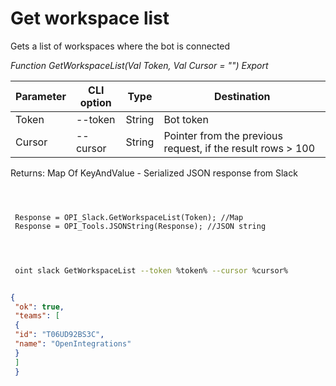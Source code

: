 ﻿---
sidebar_position: 2
---

# Get workspace list
 Gets a list of workspaces where the bot is connected


*Function GetWorkspaceList(Val Token, Val Cursor = "") Export*

 | Parameter | CLI option | Type | Destination |
 |-|-|-|-|
 | Token | --token | String | Bot token |
 | Cursor | --cursor | String | Pointer from the previous request, if the result rows > 100 |

 
 Returns: Map Of KeyAndValue - Serialized JSON response from Slack

```bsl title="Code example"
	
 
 
 Response = OPI_Slack.GetWorkspaceList(Token); //Map
 Response = OPI_Tools.JSONString(Response); //JSON string
 
	
```

```sh title="CLI command example"
 
 oint slack GetWorkspaceList --token %token% --cursor %cursor%


```


```json title="Result"

{
 "ok": true,
 "teams": [
 {
 "id": "T06UD92BS3C",
 "name": "OpenIntegrations"
 }
 ]
 }

```
